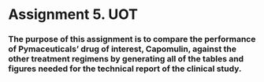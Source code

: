 # Assignment 5. UOT

### The purpose of this assignment is to compare the performance of Pymaceuticals’ drug of interest, Capomulin, against the other treatment regimens by generating all of the tables and figures needed for the technical report of the clinical study.